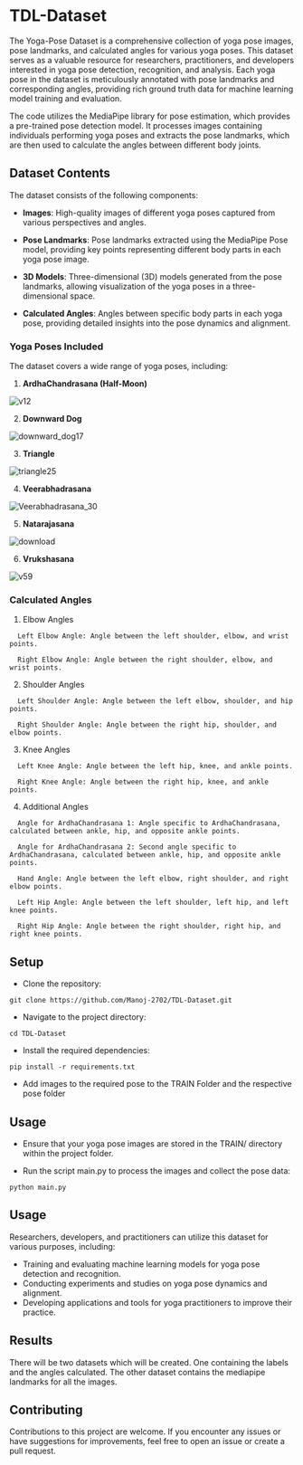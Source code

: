 # TDL-Dataset

The Yoga-Pose Dataset is a comprehensive collection of yoga pose images, pose landmarks, and calculated angles for various yoga poses. This dataset serves as a valuable resource for researchers, practitioners, and developers interested in yoga pose detection, recognition, and analysis. Each yoga pose in the dataset is meticulously annotated with pose landmarks and corresponding angles, providing rich ground truth data for machine learning model training and evaluation.

The code utilizes the MediaPipe library for pose estimation, which provides a pre-trained pose detection model. It processes images containing individuals performing yoga poses and extracts the pose landmarks, which are then used to calculate the angles between different body joints.

## Dataset Contents

The dataset consists of the following components:

- <b>Images</b>: High-quality images of different yoga poses captured from various perspectives and angles.

- <b>Pose Landmarks</b>: Pose landmarks extracted using the MediaPipe Pose model, providing key points representing different body parts in each yoga pose image.

- <b>3D Models</b>: Three-dimensional (3D) models generated from the pose landmarks, allowing visualization of the yoga poses in a three-dimensional space.

- <b>Calculated Angles</b>: Angles between specific body parts in each yoga pose, providing detailed insights into the pose dynamics and alignment.

### Yoga Poses Included
The dataset covers a wide range of yoga poses, including:

1. <b>ArdhaChandrasana (Half-Moon)</b>

![v12](https://github.com/Manoj-2702/TDL-Dataset/assets/103581128/52f55bf1-f2fd-4629-b355-c9b49cef6072)

2. <b>Downward Dog</b>

![downward_dog17](https://github.com/Manoj-2702/TDL-Dataset/assets/103581128/432dc745-7a3e-45c2-9780-ed3949ea8ace)

3. <b>Triangle</b>

![triangle25](https://github.com/Manoj-2702/TDL-Dataset/assets/103581128/a60cd04e-e24b-4e88-b305-482754041136)

4. <b>Veerabhadrasana</b>

![Veerabhadrasana_30](https://github.com/Manoj-2702/TDL-Dataset/assets/103581128/724d8d76-5267-4448-9e55-d021d5dc637e)

5. <b>Natarajasana</b>

![download](https://github.com/Manoj-2702/TDL-Dataset/assets/103581128/87fe37a5-7350-4c54-b30e-f19fe84ea12a)

6. <b>Vrukshasana</b>

![v59](https://github.com/Manoj-2702/TDL-Dataset/assets/103581128/4fd8b74d-4668-4e06-b9c8-8ac6179742c3)


### Calculated Angles
1. Elbow Angles
```
  Left Elbow Angle: Angle between the left shoulder, elbow, and wrist points.

  Right Elbow Angle: Angle between the right shoulder, elbow, and wrist points.
```
2. Shoulder Angles
```
  Left Shoulder Angle: Angle between the left elbow, shoulder, and hip points.
  
  Right Shoulder Angle: Angle between the right hip, shoulder, and elbow points.
```  
3. Knee Angles
```
  Left Knee Angle: Angle between the left hip, knee, and ankle points.
  
  Right Knee Angle: Angle between the right hip, knee, and ankle points.
```  
4. Additional Angles
```   
  Angle for ArdhaChandrasana 1: Angle specific to ArdhaChandrasana, calculated between ankle, hip, and opposite ankle points.
  
  Angle for ArdhaChandrasana 2: Second angle specific to ArdhaChandrasana, calculated between ankle, hip, and opposite ankle points.
  
  Hand Angle: Angle between the left elbow, right shoulder, and right elbow points.
  
  Left Hip Angle: Angle between the left shoulder, left hip, and left knee points.
  
  Right Hip Angle: Angle between the right shoulder, right hip, and right knee points.
```  

## Setup

- Clone the repository:
```
git clone https://github.com/Manoj-2702/TDL-Dataset.git
```
- Navigate to the project directory:
```
cd TDL-Dataset
```
- Install the required dependencies:
```
pip install -r requirements.txt
```
- Add images to the required pose to the TRAIN Folder and the respective pose folder


## Usage
- Ensure that your yoga pose images are stored in the TRAIN/ directory within the project folder.

- Run the script main.py to process the images and collect the pose data:
```
python main.py
```

## Usage
Researchers, developers, and practitioners can utilize this dataset for various purposes, including:

- Training and evaluating machine learning models for yoga pose detection and recognition.
- Conducting experiments and studies on yoga pose dynamics and alignment.
- Developing applications and tools for yoga practitioners to improve their practice.

## Results
There will be two datasets which will be created. One containing the labels and the angles calculated. The other dataset contains the mediapipe landmarks for all the images.

## Contributing
Contributions to this project are welcome. If you encounter any issues or have suggestions for improvements, feel free to open an issue or create a pull request.

